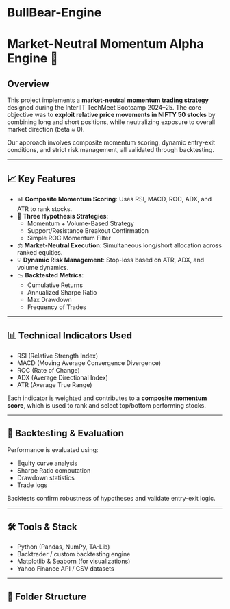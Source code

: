 # BullBear-Engine
# Market-Neutral Momentum Alpha Engine 🚀

## Overview
This project implements a **market-neutral momentum trading strategy** designed during the InterIIT TechMeet Bootcamp 2024–25. The core objective was to **exploit relative price movements in NIFTY 50 stocks** by combining long and short positions, while neutralizing exposure to overall market direction (beta ≈ 0).

Our approach involves composite momentum scoring, dynamic entry-exit conditions, and strict risk management, all validated through backtesting.

---

## 📈 Key Features
- 📊 **Composite Momentum Scoring**: Uses RSI, MACD, ROC, ADX, and ATR to rank stocks.
- 🧠 **Three Hypothesis Strategies**:
  - Momentum + Volume-Based Strategy
  - Support/Resistance Breakout Confirmation
  - Simple ROC Momentum Filter
- ⚖️ **Market-Neutral Execution**: Simultaneous long/short allocation across ranked equities.
- 💡 **Dynamic Risk Management**: Stop-loss based on ATR, ADX, and volume dynamics.
- 📉 **Backtested Metrics**:
  - Cumulative Returns
  - Annualized Sharpe Ratio
  - Max Drawdown
  - Frequency of Trades

---

## 📊 Technical Indicators Used
- RSI (Relative Strength Index)
- MACD (Moving Average Convergence Divergence)
- ROC (Rate of Change)
- ADX (Average Directional Index)
- ATR (Average True Range)

Each indicator is weighted and contributes to a **composite momentum score**, which is used to rank and select top/bottom performing stocks.

---

## 🧪 Backtesting & Evaluation
Performance is evaluated using:
- Equity curve analysis
- Sharpe Ratio computation
- Drawdown statistics
- Trade logs

Backtests confirm robustness of hypotheses and validate entry-exit logic.

---

## 🛠️ Tools & Stack
- Python (Pandas, NumPy, TA-Lib)
- Backtrader / custom backtesting engine
- Matplotlib & Seaborn (for visualizations)
- Yahoo Finance API / CSV datasets

---

## 📁 Folder Structure

